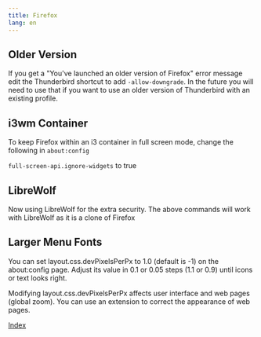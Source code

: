 ```yaml
--- 
title: Firefox 
lang: en 
---
```


## Older Version

If you get a "You've launched an older version of Firefox" error message
edit the Thunderbird shortcut to add `-allow-downgrade`. In the future you
will need to use that if you want to use an older version of Thunderbird
with an existing profile. 

## i3wm Container

To keep Firefox within an i3 container in full screen mode, change the
following in `about:config`

`full-screen-api.ignore-widgets` to true

## LibreWolf 

Now using LibreWolf for the extra security. The above commands will work
with LibreWolf as it is a clone of Firefox

## Larger Menu Fonts

You can set layout.css.devPixelsPerPx to 1.0 (default is -1) on the
about:config page. Adjust its value in 0.1 or 0.05 steps (1.1 or 0.9) until
icons or text looks right. 

Modifying layout.css.devPixelsPerPx affects user
interface and web pages (global zoom). You can use an extension to correct
the appearance of web pages. 

[Index](index.md)
